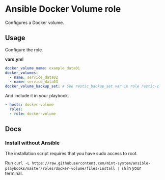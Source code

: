 # Ansible Docker Volume role

Configures a Docker volume.

## Usage

Configure the role.

**vars.yml**

```yml
docker_volume_name: example_data01
docker_volumes:
  - name: service_data02
  - name: service_data03
docker_volume_backup_set: # See restic_backup_set var in role restic-client
```

And include it in your playbook.

```yml
- hosts: docker-volume
  roles:
  - role: docker-volume
```

## Docs

### Install without Ansible

The installation script requires that you have sudo access to root.

Run `curl -L https://raw.githubusercontent.com/mint-system/ansible-playbooks/master/roles/docker-volume/files/install | sh` in your terminal.
